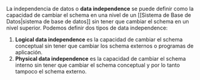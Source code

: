 La independencia de datos o **data independence** se puede definir como la capacidad de cambiar el schema en una nivel de un [[Sistema de Base de Datos|sistema de base de datos]] sin tener que cambiar el schema en un nivel superior. Podemos definir dos tipos de data independence:
1. **Logical data independence** es la capacidad de cambiar el schema conceptual sin tener que cambiar los schema externos o programas de aplicación.
2. **Physical data independence** es la capacidad de cambiar el schema interno sin tener que cambiar el schema conceptual y por lo tanto tampoco el schema externo.